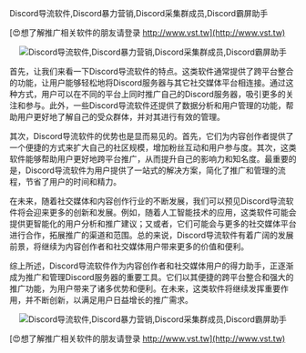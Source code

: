 Discord导流软件,Discord暴力营销,Discord采集群成员,Discord霸屏助手

[😍想了解推广相关软件的朋友请登录 http://www.vst.tw](http://www.vst.tw)

 <center><img src="https://vst.tw/MP4/tuiguang/png/8.png" alt="Discord导流软件,Discord暴力营销,Discord采集群成员,Discord霸屏助手"></center>

首先，让我们来看一下Discord导流软件的特点。这类软件通常提供了跨平台整合的功能，让用户能够轻松地将Discord服务器与其它社交媒体平台相连接。通过这种方式，用户可以在不同的平台上同时推广自己的Discord服务器，吸引更多的关注和参与。此外，一些Discord导流软件还提供了数据分析和用户管理的功能，帮助用户更好地了解自己的受众群体，并对其进行有效的管理。

其次，Discord导流软件的优势也是显而易见的。首先，它们为内容创作者提供了一个便捷的方式来扩大自己的社区规模，增加粉丝互动和用户参与度。其次，这类软件能够帮助用户更好地跨平台推广，从而提升自己的影响力和知名度。最重要的是，Discord导流软件为用户提供了一站式的解决方案，简化了推广和管理的流程，节省了用户的时间和精力。

在未来，随着社交媒体和内容创作行业的不断发展，我们可以预见Discord导流软件将会迎来更多的创新和发展。例如，随着人工智能技术的应用，这类软件可能会提供更智能化的用户分析和推广建议；又或者，它们可能会与更多的社交媒体平台进行合作，拓展推广的渠道和范围。总的来说，Discord导流软件有着广阔的发展前景，将继续为内容创作者和社交媒体用户带来更多的价值和便利。

综上所述，Discord导流软件作为内容创作者和社交媒体用户的得力助手，正逐渐成为推广和管理Discord服务器的重要工具。它们以其便捷的跨平台整合和强大的推广功能，为用户带来了诸多优势和便利。在未来，这类软件将继续发挥重要作用，并不断创新，以满足用户日益增长的推广需求。

 <center><img src="https://vst.tw/MP4/tuiguang/png/1.png" alt="Discord导流软件,Discord暴力营销,Discord采集群成员,Discord霸屏助手"></center>

[😍想了解推广相关软件的朋友请登录 http://www.vst.tw](http://www.vst.tw)



